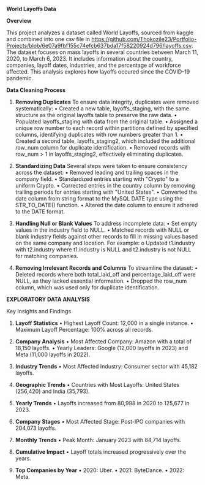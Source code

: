 **World Layoffs Data**

**Overview**

This project analyzes a dataset called World Layoffs, sourced from kaggle and combined into one csv file in https://github.com/Thokozile23/Portfolio-Projects/blob/6e07a9fbf155c74efcb637bda17f58220924d796/layoffs.csv. The dataset focuses on mass layoffs in several countries between March 11, 2020, to March 6, 2023. It includes information about the country, companies, layoff dates, industries, and the percentage of workforce affected. This analysis explores how layoffs occured since the COVID-19 pandemic.

**Data Cleaning Process**
1. **Removing Duplicates**
To ensure data integrity, duplicates were removed systematically:
•	Created a new table, layoffs_staging, with the same structure as the original layoffs table to preserve the raw data.
•	Populated layoffs_staging with data from the original table.
•	Assigned a unique row number to each record within partitions defined by specified columns, identifying duplicates with row numbers greater than 1.
•	Created a second table, layoffs_staging2, which included the additional row_num column for duplicate identification.
•	Removed records with row_num > 1 in layoffs_staging2, effectively eliminating duplicates.

2. **Standardizing Data**
Several steps were taken to ensure consistency across the dataset:
•	Removed leading and trailing spaces in the company field.
•	Standardized entries starting with "Crypto" to a uniform Crypto.
•	Corrected entries in the country column by removing trailing periods for entries starting with "United States".
•	Converted the date column from string format to the MySQL DATE type using the STR_TO_DATE() function.
•	Altered the date column to ensure it adhered to the DATE format.

4. **Handling Null or Blank Values**
To address incomplete data:
•	Set empty values in the industry field to NULL.
•	Matched records with NULL or blank industry fields against other records to fill in missing values based on the same company and location. For example: 
o	Updated t1.industry with t2.industry where t1.industry is NULL and t2.industry is not NULL for matching companies.

5. **Removing Irrelevant Records and Columns**
To streamline the dataset:
•	Deleted records where both total_laid_off and percentage_laid_off were NULL, as they lacked essential information.
•	Dropped the row_num column, which was used only for duplicate identification.

**EXPLORATORY DATA ANALYSIS**

Key Insights and Findings

1.	**Layoff Statistics**
•	Highest Layoff Count: 12,000 in a single instance.
•	Maximum Layoff Percentage: 100% across all records.

2.	**Company Analysis**
•	Most Affected Company: Amazon with a total of 18,150 layoffs.
•	Yearly Leaders: Google (12,000 layoffs in 2023) and Meta (11,000 layoffs in 2022).

3.	**Industry Trends**
•	Most Affected Industry: Consumer sector with 45,182 layoffs.

4.	**Geographic Trends**
•	Countries with Most Layoffs: United States (256,420) and India (35,793).

5.	**Yearly Trends**
•	Layoffs increased from 80,998 in 2020 to 125,677 in 2023.

6.	**Company Stages**
•	Most Affected Stage: Post-IPO companies with 204,073 layoffs.

7.	**Monthly Trends**
•	Peak Month: January 2023 with 84,714 layoffs.

8.	**Cumulative Impact**
•	Layoff totals increased progressively over the years.

9.	**Top Companies by Year**
•	2020: Uber.
•	2021: ByteDance.
•	2022: Meta.



